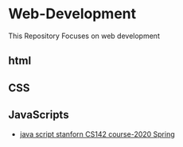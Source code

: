 # Web-Development
This Repository Focuses on web development
## html 
## CSS
## JavaScripts

- [java script stanforn CS142 course-2020 Spring](https://web.stanford.edu/class/cs142/info.html)
